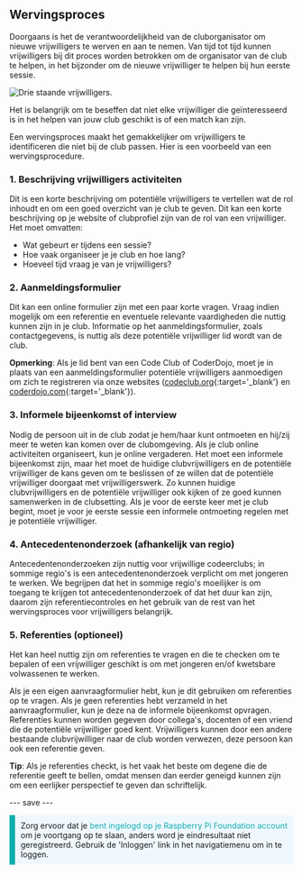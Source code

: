 ## Wervingsproces

Doorgaans is het de verantwoordelijkheid van de cluborganisator om nieuwe vrijwilligers te werven en aan te nemen. Van tijd tot tijd kunnen vrijwilligers bij dit proces worden betrokken om de organisator van de club te helpen, in het bijzonder om de nieuwe vrijwilliger te helpen bij hun eerste sessie.

![Drie staande vrijwilligers.](images/Safeguarding-Course-Group-1640x824.png)

Het is belangrijk om te beseffen dat niet elke vrijwilliger die geïnteresseerd is in het helpen van jouw club geschikt is of een match kan zijn.

Een wervingsproces maakt het gemakkelijker om vrijwilligers te identificeren die niet bij de club passen. Hier is een voorbeeld van een wervingsprocedure.

### 1. Beschrijving vrijwilligers activiteiten


Dit is een korte beschrijving om potentiële vrijwilligers te vertellen wat de rol inhoudt en om een goed overzicht van je club te geven. Dit kan een korte beschrijving op je website of clubprofiel zijn van de rol van een vrijwilliger. Het moet omvatten:

* Wat gebeurt er tijdens een sessie?
* Hoe vaak organiseer je je club en hoe lang?
* Hoeveel tijd vraag je van je vrijwilligers?

### 2. Aanmeldingsformulier

Dit kan een online formulier zijn met een paar korte vragen. Vraag indien mogelijk om een referentie en eventuele relevante vaardigheden die nuttig kunnen zijn in je club. Informatie op het aanmeldingsformulier, zoals contactgegevens, is nuttig als deze potentiële vrijwilliger lid wordt van de club.

**Opmerking**: Als je lid bent van een Code Club of CoderDojo, moet je in plaats van een aanmeldingsformulier potentiële vrijwilligers aanmoedigen om zich te registreren via onze websites ([codeclub.org](https://codeclub.org){:target='_blank'} en [coderdojo.com](https://coderdojo.com){:target='_blank'}).

### 3. Informele bijeenkomst of interview

Nodig de persoon uit in de club zodat je hem/haar kunt ontmoeten en hij/zij meer te weten kan komen over de clubomgeving. Als je club online activiteiten organiseert, kun je online vergaderen. Het moet een informele bijeenkomst zijn, maar het moet de huidige clubvrijwilligers en de potentiële vrijwilliger de kans geven om te beslissen of ze willen dat de potentiële vrijwilliger doorgaat met vrijwilligerswerk. Zo kunnen huidige clubvrijwilligers en de potentiële vrijwilliger ook kijken of ze goed kunnen samenwerken in de clubsetting. Als je voor de eerste keer met je club begint, moet je voor je eerste sessie een informele ontmoeting regelen met je potentiële vrijwilliger.

### 4. Antecedentenonderzoek (afhankelijk van regio)

Antecedentenonderzoeken zijn nuttig voor vrijwillige codeerclubs; in sommige regio's is een antecedentenonderzoek verplicht om met jongeren te werken. We begrijpen dat het in sommige regio's moeilijker is om toegang te krijgen tot antecedentenonderzoek of dat het duur kan zijn, daarom zijn referentiecontroles en het gebruik van de rest van het wervingsproces voor vrijwilligers belangrijk.

### 5. Referenties (optioneel)

Het kan heel nuttig zijn om referenties te vragen en die te checken om te bepalen of een vrijwilliger geschikt is om met jongeren en/of kwetsbare volwassenen te werken.

Als je een eigen aanvraagformulier hebt, kun je dit gebruiken om referenties op te vragen. Als je geen referenties hebt verzameld in het aanvraagformulier, kun je deze na de informele bijeenkomst opvragen. Referenties kunnen worden gegeven door collega's, docenten of een vriend die de potentiële vrijwilliger goed kent. Vrijwilligers kunnen door een andere bestaande clubvrijwilliger naar de club worden verwezen, deze persoon kan ook een referentie geven.

**Tip**: Als je referenties checkt, is het vaak het beste om degene die de referentie geeft te bellen, omdat mensen dan eerder geneigd kunnen zijn om een eerlijker perspectief te geven dan schriftelijk.

--- save ---

<p style="border-left: solid; border-width:10px; border-color: #0faeb0; background-color: aliceblue; padding: 10px;">
Zorg ervoor dat je <span style="color: #0faeb0">bent ingelogd op je Raspberry Pi Foundation account</span> om je voortgang op te slaan, anders word je eindresultaat niet geregistreerd. Gebruik de 'Inloggen' link in het navigatiemenu om in te loggen.
</p>
